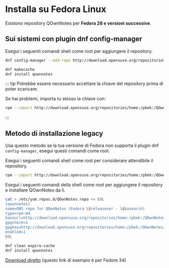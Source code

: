 # Installa su Fedora Linux

Esistono repository QOwnNotes per **Fedora 28 e versioni successive**.

## Sui sistemi con plugin dnf config-manager

Esegui i seguenti comandi shell come root per aggiungere il repository.

```bash
dnf config-manager --add-repo http://download.opensuse.org/repositories/home:/pbek:/QOwnNotes/Fedora_\$releasever/

dnf makecache
dnf install qownnotes
```

::: tip
Potrebbe essere necessario accettare la chiave del repository prima di poter scaricare.

Se hai problemi, importa tu stesso la chiave con:

```bash
rpm --import http://download.opensuse.org/repositories/home:/pbek:/QOwnNotes/Fedora_34/repodata/repomd.xml.key
```
:::

## Metodo di installazione legacy

Usa questo metodo se la tua versione di Fedora non supporta il plugin dnf `config-manager`, esegui questi comandi come root.

Esegui i seguenti comandi shell come root per considerare attendibile il repository.

```bash
rpm --import http://download.opensuse.org/repositories/home:/pbek:/QOwnNotes/Fedora_34/repodata/repomd.xml.key
```

Esegui i seguenti comandi della shell come root per aggiungere il repository e installare QOwnNotes da lì.

```bash
cat > /etc/yum.repos.d/QOwnNotes.repo << EOL
[qownnotes]
name=OBS repo for QOwnNotes (Fedora \$releasever - \$basearch)
type=rpm-md
baseurl=http://download.opensuse.org/repositories/home:/pbek:/QOwnNotes/Fedora_\$releasever/
gpgcheck=1
gpgkey=http://download.opensuse.org/repositories/home:/pbek:/QOwnNotes/Fedora_\$releasever/repodata/repomd.xml.key
enabled=1
EOL

dnf clean expire-cache
dnf install qownnotes
```

[Download diretto](https://download.opensuse.org/repositories/home:/pbek:/QOwnNotes/Fedora_34) (questo link di esempio è per Fedore 34)
